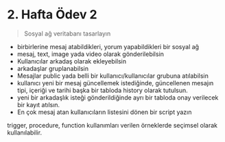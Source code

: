 # 2. Hafta Ödev 2

> Sosyal ağ veritabanı tasarlayın

- birbirlerine mesaj atabildikleri, yorum yapabildikleri bir sosyal ağ 
- mesaj, text, image yada video olarak gönderilebilsin
- Kullanıcılar arkadaş olarak ekleyebilsin
- arkadaşlar gruplanabilsin
- Mesajlar public yada belli bir kullanıcı/kullanıcılar grubuna atılabilsin
- kullanıcı yeni bir mesaj güncellemek istediğinde, güncellenen mesajın tipi, içeriği ve tarihi başka bir tabloda history olarak tutulsun.
- yeni bir arkadaşlık isteği gönderildiğinde ayrı bir tabloda onay verilecek bir kayıt atılsın.
- En çok mesaj atan kullanıcıların listesini dönen bir script yazın

trigger, procedure, function kullanımları verilen örneklerde seçimsel olarak kullanılabilir.
